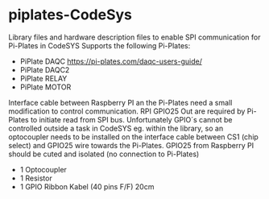# piplates-CodeSys
Library files and hardware description files to enable SPI communication for Pi-Plates in CodeSYS
Supports the following Pi-Plates:
  * PiPlate DAQC https://pi-plates.com/daqc-users-guide/
  * PiPlate DAQC2
  * PiPlate RELAY
  * PiPlate MOTOR

Interface cable between Raspberry PI an the Pi-Plates need a small modification to control communication. 
RPI GPIO25 Out are required by Pi-Plates to initiate read from SPI bus. 
Unfortunately GPIO´s cannot be controlled outside a task in CodeSYS eg. within the library, 
so an optocoupler needs to be installed on the interface cable between CS1 (chip select) and GPIO25 wire towards the Pi-Plates.
GPIO25 from Raspberry PI should be cuted and isolated (no connection to Pi-Plates)
  * 1 Optocoupler
  * 1 Resistor
  * 1 GPIO Ribbon Kabel (40 pins F/F) 20cm

